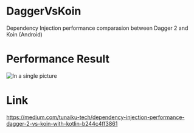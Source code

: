 # DaggerVsKoin
Dependency Injection performance comparasion between Dagger 2 and Koin (Android)

# Performance Result
![In a single picture](https://raw.githubusercontent.com/astroidnu/DaggerVsKoin/blob/master/PerformanceTest/table_result.png)

# Link 
https://medium.com/tunaiku-tech/dependency-injection-performance-dagger-2-vs-koin-with-kotlin-b244c4ff3861
